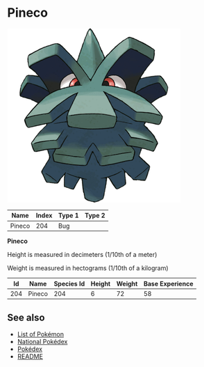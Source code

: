 # Pineco


![Pineco](images/204.png)

| **Name** | **Index** | **Type 1** | **Type 2** |
|----|----|----|----|
| Pineco | 204 | Bug  |  |

**Pineco** 


Height is measured in decimeters (1/10th of a meter)

Weight is measured in hectograms (1/10th of a kilogram)

| **Id** | **Name** | **Species Id** | **Height** | **Weight** | **Base Experience** |
|--------|----------|----------------|------------|------------|---------------------|
| 204 | Pineco | 204 | 6 | 72 | 58 |


## See also

- [List of Pokémon](../pokemon.md)
- [National Pokédex](../national_pokedex.md)
- [Pokédex](../pokedex.md)
- [README](../README.md)
